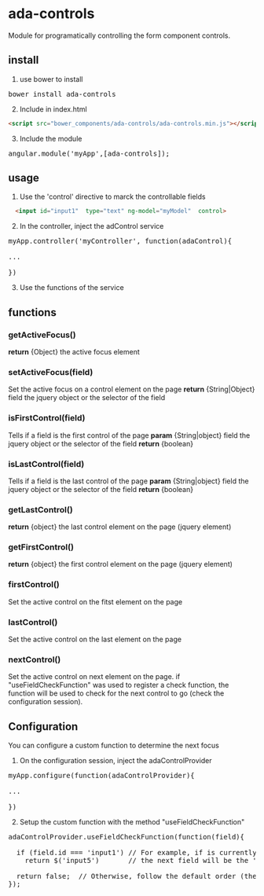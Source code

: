 # ada-controls
Module for programatically controlling the form component controls.

## install

1. use bower to install

<pre>
bower install ada-controls
</pre>

2. Include in index.html

```html
<script src="bower_components/ada-controls/ada-controls.min.js"></script>
```

3. Include the module

<pre>
angular.module('myApp',[ada-controls]);
</pre>

## usage

1. Use the 'control' directive to marck the controllable fields</li>

  ```html
    <input id="input1"  type="text" ng-model="myModel"  control>
  ```
2. In the controller, inject the adControl service

<pre>
myApp.controller('myController', function(adaControl){

...

})
</pre>

3. Use the functions of the service

## functions

### getActiveFocus()

<b>return</b> {Object} the active focus element 

### setActiveFocus(field)

Set the active focus on a control element on the page
<b>return</b> 
{String|Object} field the jquery object or the selector of the field

### isFirstControl(field)

Tells if a field is the first control of the page
<b>param</b> 
{String|object} field the jquery object or the selector of the field
<b>return</b>
{boolean}

### isLastControl(field)

Tells if a field is the last control of the page
<b>param</b> 
{String|object} field the jquery object or the selector of the field
<b>return</b>
{boolean}

### getLastControl()

<b>return</b> 
{object} the last control element on the page (jquery element)

### getFirstControl()

<b>return</b> 
{object} the first control element on the page (jquery element)

### firstControl()

Set the active control on the fitst element on the page

### lastControl()

Set the active control on the last element on the page

### nextControl()

Set the active control on next element on the page.
if "useFieldCheckFunction" was used to register a check function, the function will be used to check for the next control to go (check the configuration session).

##  Configuration

You can configure a custom function to determine the next focus

1. On the configuration session, inject the adaControlProvider

<pre>
myApp.configure(function(adaControlProvider){

...

})
</pre>

2. Setup the custom function with the method "useFieldCheckFunction"

<pre>
adaControlProvider.useFieldCheckFunction(function(field){

  if (field.id === 'input1') // For example, if is currently on the 'input1' field, 
    return $('input5')       // the next field will be the 'input5'
    
  return false;  // Otherwise, follow the default order (the order the elements are displayed in the page)
});
</pre>

